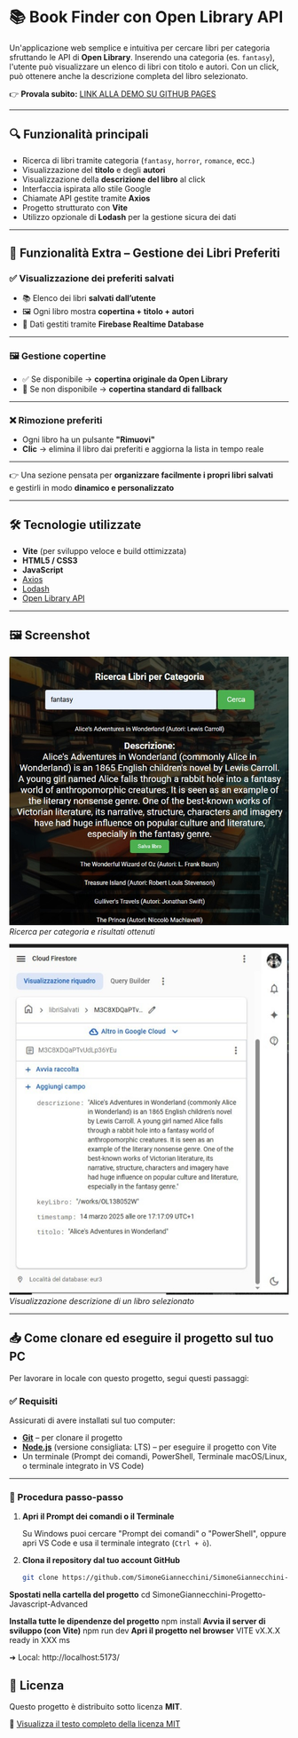 # 📚 Book Finder con Open Library API

Un'applicazione web semplice e intuitiva per cercare libri per categoria sfruttando le API di **Open Library**. Inserendo una categoria (es. `fantasy`), l'utente può visualizzare un elenco di libri con titolo e autori. Con un click, può ottenere anche la descrizione completa del libro selezionato.

👉 **Provala subito:** [LINK ALLA DEMO SU GITHUB PAGES]( https://simonegiannecchini.github.io/SimoneGiannecchini-Progetto-Javascript-Advanced/)

---

## 🔍 Funzionalità principali

- Ricerca di libri tramite categoria (`fantasy`, `horror`, `romance`, ecc.)
- Visualizzazione del **titolo** e degli **autori**
- Visualizzazione della **descrizione del libro** al click
- Interfaccia ispirata allo stile Google
- Chiamate API gestite tramite **Axios**
- Progetto strutturato con **Vite**
- Utilizzo opzionale di **Lodash** per la gestione sicura dei dati

---
## 💾 Funzionalità Extra – Gestione dei Libri Preferiti

### ✅ Visualizzazione dei preferiti salvati

- 📚 Elenco dei libri **salvati dall’utente**
- 🖼️ Ogni libro mostra **copertina + titolo + autori**
- 🔁 Dati gestiti tramite **Firebase Realtime Database**

---

### 🖼️ Gestione copertine

- ✅ Se disponibile → **copertina originale da Open Library**
- 🧱 Se non disponibile → **copertina standard di fallback**

---

### ❌ Rimozione preferiti

- Ogni libro ha un pulsante **"Rimuovi"**
- **Clic** → elimina il libro dai preferiti e aggiorna la lista in tempo reale

---

👉 Una sezione pensata per **organizzare facilmente i propri libri salvati**  
e gestirli in modo **dinamico e personalizzato**

---

## 🛠️ Tecnologie utilizzate

- **Vite** (per sviluppo veloce e build ottimizzata)
- **HTML5 / CSS3**
- **JavaScript**
- [Axios](https://axios-http.com/)
- [Lodash](https://lodash.com/)
- [Open Library API](https://openlibrary.org/developers/api)

---

## 🖼️ Screenshot

![Ricerca libri](public/img/trova_libro.jpeg)
*Ricerca per categoria e risultati ottenuti*

![Salvataggio  libro](public/img/salvataggio_libro.JPG)
*Visualizzazione descrizione di un libro selezionato*

---

## 📥 Come clonare ed eseguire il progetto sul tuo PC

Per lavorare in locale con questo progetto, segui questi passaggi:

### ✅ Requisiti

Assicurati di avere installati sul tuo computer:

- [**Git**](https://git-scm.com/downloads) – per clonare il progetto
- [**Node.js**](https://nodejs.org/) (versione consigliata: LTS) – per eseguire il progetto con Vite
- Un terminale (Prompt dei comandi, PowerShell, Terminale macOS/Linux, o terminale integrato in VS Code)

---

### 🔄 Procedura passo-passo

1. **Apri il Prompt dei comandi o il Terminale**

   Su Windows puoi cercare "Prompt dei comandi" o "PowerShell", oppure apri VS Code e usa il terminale integrato (`Ctrl + ò`).

2. **Clona il repository dal tuo account GitHub**
   ```bash
   git clone https://github.com/SimoneGiannecchini/SimoneGiannecchini-Progetto-Javascript-Advanced.git

**Spostati nella cartella del progetto**
cd SimoneGiannecchini-Progetto-Javascript-Advanced

**Installa tutte le dipendenze del progetto**
npm install
**Avvia il server di sviluppo (con Vite)**
npm run dev
**Apri il progetto nel browser**
VITE vX.X.X  ready in XXX ms

➜  Local:   http://localhost:5173/

## 📝 Licenza

Questo progetto è distribuito sotto licenza **MIT**.


📄 [Visualizza il testo completo della licenza MIT](https://opensource.org/licenses/MIT)





